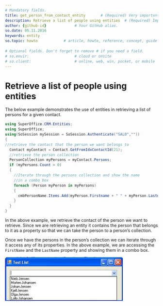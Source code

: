 ```yaml
---
# Mandatory fields.
title: get_person_from_contact_entity       # (Required) Very important for SEO.
description: Retrieve a list of people using entities  # (Required) Important for SEO.
author: {github-id}             # Your GitHub alias.
so.date: 05.11.2016
keywords: entity
so.topic: howto            # article, howto, reference, concept, guide

# Optional fields. Don't forget to remove # if you need a field.
# so.envir:                     # cloud or onsite
# so.client:                    # online, web, win, pocket, or mobile
---
```


# Retrieve a list of people using entities

The below example demonstrates the use of entities in retrieving a list of persons for a given contact.

```csharp
using SuperOffice.CRM.Entities;
using SuperOffice;
using(SoSession mySession = SoSession.Authenticate("SAL0",""))
{
//retrieve the contact that the person we want belongs to
  Contact myContact = Contact.GetFromIdxContactId(21);
  //retrieve the person collection
  PersonCollection myPersons = myContact.Persons;
  if (myPersons.Count > 0)
  {
    //Iterate through the persons collection and show the name
    //in a combo box
    foreach (Person myPerson in myPersons)
    {
      cmbPersonName.Items.Add(myPerson.Firstname + " " + myPerson.Lastname);
    }
  }
}
```

In the above example, we retrieve the contact of the person we want to retrieve. Since we are retrieving an entity it contains the person that belongs to it as a property so that we can take the person to a person’s collection.

Once we have the persons in the person’s collection we can iterate through it access any of its properties. In the above example, we are accessing the `FirstName` and the `LastName` property and showing them in a combo box.

![01][img1]

<!-- Referenced links -->
[img1]: media/image001.jpg
